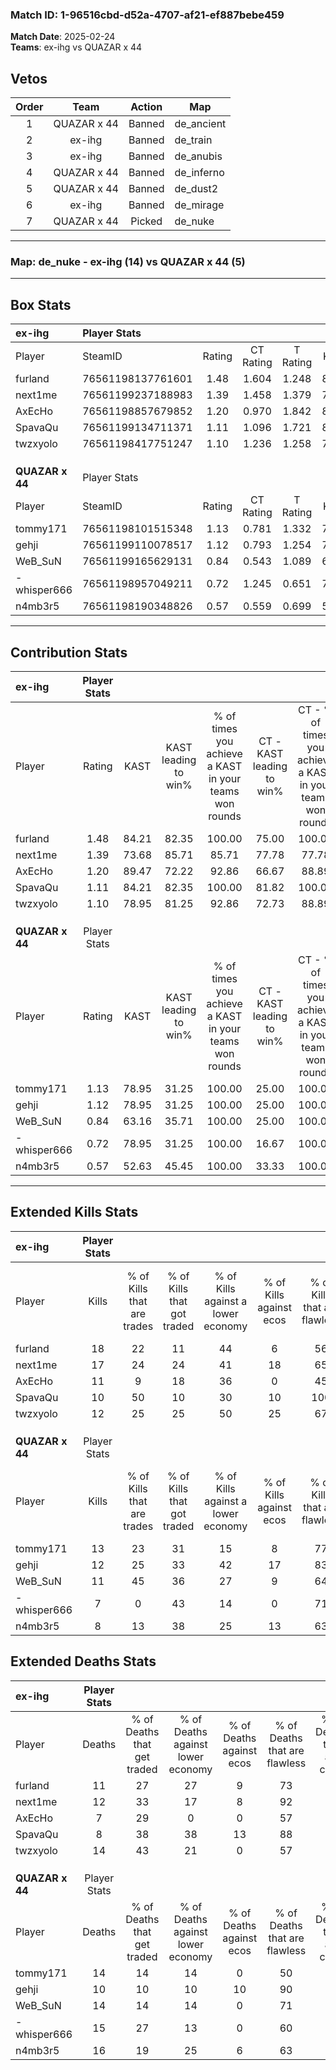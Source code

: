 ### Match ID: 1-96516cbd-d52a-4707-af21-ef887bebe459  
**Match Date**: 2025-02-24  
**Teams**: ex-ihg vs QUAZAR x 44  

## Vetos  

| Order | Team | Action | Map |
| :---: | :--: | :----: | --- |
| 1 | QUAZAR x 44 | Banned | de_ancient |
| 2 | ex-ihg | Banned | de_train |
| 3 | ex-ihg | Banned | de_anubis |
| 4 | QUAZAR x 44 | Banned | de_inferno |
| 5 | QUAZAR x 44 | Banned | de_dust2 |
| 6 | ex-ihg | Banned | de_mirage |
| 7 | QUAZAR x 44 | Picked | de_nuke |

---  

### **Map**: de_nuke - ex-ihg (14) vs QUAZAR x 44 (5)  
---  

## Box Stats  

| **ex-ihg**      | Player Stats      |        |           |          |       |       |       |         |        |      |     |
| :- | :- | :-: | :-: | :-: | :-: | :-: | :-: | :-: | :-: | :-: | :-: |
| Player          | SteamID           | Rating | CT Rating | T Rating | KAST  |  ADR  | Kills | Assists | Deaths | K/D  | HS% |
| furland         | 76561198137761601 |  1.48  |   1.604   |  1.248   | 84.21 | 86.2  |  18   |    3    |   11   | 1.64 | 38  |
| next1me         | 76561199237188983 |  1.39  |   1.458   |  1.379   | 73.68 | 103.1 |  17   |    5    |   12   | 1.42 | 47  |
| AxEcHo          | 76561198857679852 |  1.20  |   0.970   |  1.842   | 89.47 | 53.8  |  11   |    1    |   7    | 1.57 | 81  |
| SpavaQu         | 76561199134711371 |  1.11  |   1.096   |  1.721   | 84.21 | 61.1  |  10   |    2    |   8    | 1.25 | 50  |
| twzxyolo        | 76561198417751247 |  1.10  |   1.236   |  1.258   | 78.95 | 80.5  |  12   |    9    |   14   | 0.86 | 33  |
|                 |                   |        |           |          |       |       |       |         |        |      |     |
|                 |                   |        |           |          |       |       |       |         |        |      |     |
|                 |                   |        |           |          |       |       |       |         |        |      |     |
| **QUAZAR x 44** | Player Stats      |        |           |          |       |       |       |         |        |      |     |
| Player          | SteamID           | Rating | CT Rating | T Rating | KAST  |  ADR  | Kills | Assists | Deaths | K/D  | HS% |
| tommy171        | 76561198101515348 |  1.13  |   0.781   |  1.332   | 78.95 | 81.4  |  13   |    6    |   14   | 0.93 | 30  |
| gehji           | 76561199110078517 |  1.12  |   0.793   |  1.254   | 78.95 | 61.3  |  12   |    3    |   10   | 1.20 | 25  |
| WeB_SuN         | 76561199165629131 |  0.84  |   0.543   |  1.089   | 63.16 | 61.3  |  11   |    2    |   14   | 0.79 | 63  |
| -whisper666     | 76561198957049211 |  0.72  |   1.245   |  0.651   | 78.95 | 48.8  |   7   |    5    |   15   | 0.47 | 28  |
| n4mb3r5         | 76561198190348826 |  0.57  |   0.559   |  0.699   | 52.63 | 59.2  |   8   |    3    |   16   | 0.50 | 87  |
---  

## Contribution Stats  

| **ex-ihg**      | Player Stats |       |                      |                                                        |                           |                                                             |                          |                                                            |
| :- | :-: | :-: | :-: | :-: | :-: | :-: | :-: | :-: |
| Player          |    Rating    | KAST  | KAST leading to win% | % of times you achieve a KAST in your teams won rounds | CT - KAST leading to win% | CT - % of times you achieve a KAST in your teams won rounds | T - KAST leading to win% | T - % of times you achieve a KAST in your teams won rounds |
| furland         |     1.48     | 84.21 |        82.35         |                         100.00                         |           75.00           |                           100.00                            |          100.00          |                           100.00                           |
| next1me         |     1.39     | 73.68 |        85.71         |                         85.71                          |           77.78           |                            77.78                            |          100.00          |                           100.00                           |
| AxEcHo          |     1.20     | 89.47 |        72.22         |                         92.86                          |           66.67           |                            88.89                            |          83.33           |                           100.00                           |
| SpavaQu         |     1.11     | 84.21 |        82.35         |                         100.00                         |           81.82           |                           100.00                            |          83.33           |                           100.00                           |
| twzxyolo        |     1.10     | 78.95 |        81.25         |                         92.86                          |           72.73           |                            88.89                            |          100.00          |                           100.00                           |
|                 |              |       |                      |                                                        |                           |                                                             |                          |                                                            |
|                 |              |       |                      |                                                        |                           |                                                             |                          |                                                            |
|                 |              |       |                      |                                                        |                           |                                                             |                          |                                                            |
| **QUAZAR x 44** | Player Stats |       |                      |                                                        |                           |                                                             |                          |                                                            |
| Player          |    Rating    | KAST  | KAST leading to win% | % of times you achieve a KAST in your teams won rounds | CT - KAST leading to win% | CT - % of times you achieve a KAST in your teams won rounds | T - KAST leading to win% | T - % of times you achieve a KAST in your teams won rounds |
| tommy171        |     1.13     | 78.95 |        31.25         |                         100.00                         |           25.00           |                           100.00                            |          33.33           |                           100.00                           |
| gehji           |     1.12     | 78.95 |        31.25         |                         100.00                         |           25.00           |                           100.00                            |          33.33           |                           100.00                           |
| WeB_SuN         |     0.84     | 63.16 |        35.71         |                         100.00                         |           25.00           |                           100.00                            |          40.00           |                           100.00                           |
| -whisper666     |     0.72     | 78.95 |        31.25         |                         100.00                         |           16.67           |                           100.00                            |          40.00           |                           100.00                           |
| n4mb3r5         |     0.57     | 52.63 |        45.45         |                         100.00                         |           33.33           |                           100.00                            |          50.00           |                           100.00                           |
---  

## Extended Kills Stats  

| **ex-ihg**      | Player Stats |                            |                            |                                    |                         |                              |                                 |                                       |                    |           |
| :- | :-: | :-: | :-: | :-: | :-: | :-: | :-: | :-: | :-: | :-: |
| Player          |    Kills     | % of Kills that are trades | % of Kills that got traded | % of Kills against a lower economy | % of Kills against ecos | % of Kills that are flawless | % of Kills that are close duels | % of Kills that are assisted by flash | Pistol Round Kills | AWP Kills |
| furland         |      18      |             22             |             11             |                 44                 |            6            |              56              |               11                |                   0                   |         1          |     1     |
| next1me         |      17      |             24             |             24             |                 41                 |           18            |              65              |                0                |                   0                   |         0          |     2     |
| AxEcHo          |      11      |             9              |             18             |                 36                 |            0            |              45              |               18                |                   0                   |         0          |     0     |
| SpavaQu         |      10      |             50             |             10             |                 30                 |           10            |             100              |               10                |                   0                   |         4          |     4     |
| twzxyolo        |      12      |             25             |             25             |                 50                 |           25            |              67              |               17                |                   0                   |         0          |     1     |
|                 |              |                            |                            |                                    |                         |                              |                                 |                                       |                    |           |
|                 |              |                            |                            |                                    |                         |                              |                                 |                                       |                    |           |
|                 |              |                            |                            |                                    |                         |                              |                                 |                                       |                    |           |
| **QUAZAR x 44** | Player Stats |                            |                            |                                    |                         |                              |                                 |                                       |                    |           |
| Player          |    Kills     | % of Kills that are trades | % of Kills that got traded | % of Kills against a lower economy | % of Kills against ecos | % of Kills that are flawless | % of Kills that are close duels | % of Kills that are assisted by flash | Pistol Round Kills | AWP Kills |
| tommy171        |      13      |             23             |             31             |                 15                 |            8            |              77              |               15                |                   0                   |         4          |     1     |
| gehji           |      12      |             25             |             33             |                 42                 |           17            |              83              |                8                |                   0                   |         0          |     1     |
| WeB_SuN         |      11      |             45             |             36             |                 27                 |            9            |              64              |                9                |                   9                   |         0          |     2     |
| -whisper666     |      7       |             0              |             43             |                 14                 |            0            |              71              |                0                |                  14                   |         0          |     0     |
| n4mb3r5         |      8       |             13             |             38             |                 25                 |           13            |              63              |               13                |                  13                   |         0          |     1     |
## Extended Deaths Stats  

| **ex-ihg**      | Player Stats |                             |                                   |                          |                               |                            |                           |               |
| :- | :-: | :-: | :-: | :-: | :-: | :-: | :-: | :-: |
| Player          |    Deaths    | % of Deaths that get traded | % of Deaths against lower economy | % of Deaths against ecos | % of Deaths that are flawless | % of Deaths that are close | % of Deaths while blinded | Deaths to AWP |
| furland         |      11      |             27              |                27                 |            9             |              73               |             9              |             9             |       0       |
| next1me         |      12      |             33              |                17                 |            8             |              92               |             0              |             0             |       1       |
| AxEcHo          |      7       |             29              |                 0                 |            0             |              57               |             14             |             0             |       1       |
| SpavaQu         |      8       |             38              |                38                 |            13            |              88               |             0              |             0             |       1       |
| twzxyolo        |      14      |             43              |                21                 |            0             |              57               |             21             |            14             |       1       |
|                 |              |                             |                                   |                          |                               |                            |                           |               |
|                 |              |                             |                                   |                          |                               |                            |                           |               |
|                 |              |                             |                                   |                          |                               |                            |                           |               |
| **QUAZAR x 44** | Player Stats |                             |                                   |                          |                               |                            |                           |               |
| Player          |    Deaths    | % of Deaths that get traded | % of Deaths against lower economy | % of Deaths against ecos | % of Deaths that are flawless | % of Deaths that are close | % of Deaths while blinded | Deaths to AWP |
| tommy171        |      14      |             14              |                14                 |            0             |              50               |             14             |             0             |       1       |
| gehji           |      10      |             10              |                10                 |            10            |              90               |             0              |             0             |       1       |
| WeB_SuN         |      14      |             14              |                14                 |            0             |              71               |             14             |             0             |       2       |
| -whisper666     |      15      |             27              |                13                 |            0             |              60               |             7              |             0             |       0       |
| n4mb3r5         |      16      |             19              |                25                 |            6             |              63               |             13             |             0             |       1       |
